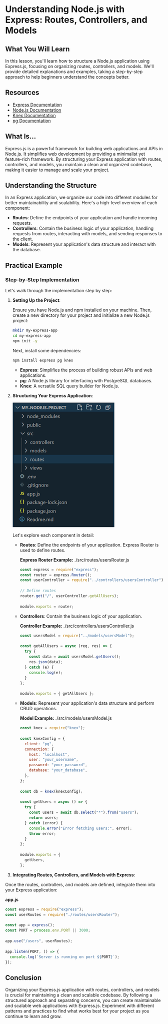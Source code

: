 # Understanding Node.js with Express: Routes, Controllers, and Models

## What You Will Learn

In this lesson, you'll learn how to structure a Node.js application using Express.js, focusing on organizing routes, controllers, and models. We'll provide detailed explanations and examples, taking a step-by-step approach to help beginners understand the concepts better.

## Resources

- [Express Documentation](https://expressjs.com/)
- [Node.js Documentation](https://nodejs.org/en/docs/)
- [Knex Documentation](http://knexjs.org/)
- [pg Documentation](https://node-postgres.com/)

## What Is...

Express.js is a powerful framework for building web applications and APIs in Node.js. It simplifies web development by providing a minimalist yet feature-rich framework. By structuring your Express application with routes, controllers, and models, you maintain a clean and organized codebase, making it easier to manage and scale your project.

## Understanding the Structure

In an Express application, we organize our code into different modules for better maintainability and scalability. Here's a high-level overview of each component:

- **Routes**: Define the endpoints of your application and handle incoming requests.
- **Controllers**: Contain the business logic of your application, handling requests from routes, interacting with models, and sending responses to the client.
- **Models**: Represent your application's data structure and interact with the database.

## Practical Example

### Step-by-Step Implementation

Let's walk through the implementation step by step:

1. **Setting Up the Project**:

   Ensure you have Node.js and npm installed on your machine. Then, create a new directory for your project and initialize a new Node.js project:

   ```bash
   mkdir my-express-app
   cd my-express-app
   npm init -y
   ```

   Next, install some dependencies:

   ```bash
   npm install express pg knex
   ```

   - **Express**: Simplifies the process of building robust APIs and web applications.
   - **pg**: A Node.js library for interfacing with PostgreSQL databases.
   - **Knex**: A versatile SQL query builder for Node.js.

2. **Structuring Your Express Application**:

   ![Folder Format](../Images/node-folder-format.png)

   Let's explore each component in detail:

   - **Routes**: Define the endpoints of your application. Express Router is used to define routes.

     **Express Router Example:**
     ./src/routes/usersRouter.js

     ```javascript
     const express = require("express");
     const router = express.Router();
     const userController = require("../controllers/usersController");

     // Define routes
     router.get("/", userController.getAllUsers);

     module.exports = router;
     ```

   - **Controllers**: Contain the business logic of your application.

     **Controller Example:**
     ./src/controllers/usersController.js

     ```javascript
     const usersModel = require("../models/usersModel");

     const getAllUsers = async (req, res) => {
       try {
         const data = await usersModel.getUsers();
         res.json(data);
       } catch (e) {
         console.log(e);
       }
     };

     module.exports = { getAllUsers };
     ```

   - **Models**: Represent your application's data structure and perform CRUD operations.

     **Model Example:**
     ./src/models/usersModel.js

     ```javascript
     const knex = require("knex");

     const knexConfig = {
       client: "pg",
       connection: {
         host: "localhost",
         user: "your_username",
         password: "your_password",
         database: "your_database",
       },
     };

     const db = knex(knexConfig);

     const getUsers = async () => {
       try {
         const users = await db.select("*").from("users");
         return users;
       } catch (error) {
         console.error("Error fetching users:", error);
         throw error;
       }
     };

     module.exports = {
       getUsers,
     };
     ```

3. **Integrating Routes, Controllers, and Models with Express**:

Once the routes, controllers, and models are defined, integrate them into your Express application:

**app.js**

```javascript
const express = require("express");
const userRoutes = require("./routes/usersRouter");

const app = express();
const PORT = process.env.PORT || 3000;

app.use("/users", userRoutes);

app.listen(PORT, () => {
  console.log(`Server is running on port ${PORT}`);
});
```

## Conclusion

Organizing your Express.js application with routes, controllers, and models is crucial for maintaining a clean and scalable codebase. By following a structured approach and separating concerns, you can create maintainable and scalable web applications with Express.js. Experiment with different patterns and practices to find what works best for your project as you continue to learn and grow.
